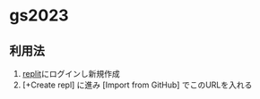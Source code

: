 gs2023
======
利用法
------
1. [replit](https://replit.com/)にログインし新規作成
2. [+Create repl] に進み [Import from GitHub] でこのURLを入れる

